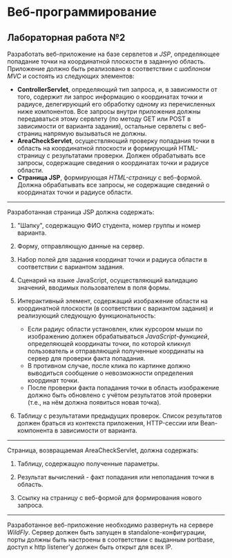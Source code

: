 # Веб-программирование
## Лабораторная работа №2
Разработать веб-приложение на базе сервлетов и *JSP*, определяющее попадание точки на координатной плоскости в заданную область.
Приложение должно быть реализовано в соответствии с *шаблоном MVC* и состоять из следующих элементов:
+	**ControllerServlet**, определяющий тип запроса, и, в зависимости от того, содержит ли запрос информацию о координатах точки и радиусе, делегирующий его обработку одному из перечисленных ниже компонентов. Все запросы внутри приложения должны передаваться этому сервлету (по методу GET или POST в зависимости от варианта задания), остальные сервлеты с веб-страниц напрямую вызываться не должны.
+	**AreaCheckServlet**, осуществляющий проверку попадания точки в область на координатной плоскости и формирующий HTML-страницу с результатами проверки. Должен обрабатывать все запросы, содержащие сведения о координатах точки и радиусе области.
+	**Страница JSP**, формирующая *HTML-страницу* с веб-формой. Должна обрабатывать все запросы, не содержащие сведений о координатах точки и радиусе области.
***
Разработанная страница JSP должна содержать:
1.	"Шапку", содержащую ФИО студента, номер группы и номер варианта.

2.	Форму, отправляющую данные на сервер.

3.	Набор полей для задания координат точки и радиуса области в соответствии с вариантом задания.

4.	Сценарий на языке JavaScript, осуществляющий валидацию значений, вводимых пользователем в поля формы.

5.	Интерактивный элемент, содержащий изображение области на координатной плоскости (в соответствии с вариантом задания) и реализующий следующую функциональность:
     -	Если радиус области установлен, клик курсором мыши по изображению должен обрабатываться *JavaScript-функцией*, определяющей координаты точки, по которой кликнул пользователь и отправляющей полученные координаты на сервер для проверки факта попадания.
     -	В противном случае, после клика по картинке должно выводиться сообщение о невозможности определения координат точки.
     -	После проверки факта попадания точки в область изображение должно быть обновлено с учётом результатов этой проверки (т.е., на нём должна появиться новая точка).
6.	Таблицу с результатами предыдущих проверок. Список результатов должен браться из контекста приложения, HTTP-сессии или Bean-компонента в зависимости от варианта.
***
Страница, возвращаемая AreaCheckServlet, должна содержать:
1.	Таблицу, содержащую полученные параметры.

2.	Результат вычислений - факт попадания или непопадания точки в область.

3.	Ссылку на страницу с веб-формой для формирования нового запроса.
***
Разработанное веб-приложение необходимо развернуть на сервере *WildFly*. Сервер должен быть запущен в standalone-конфигурации, порты должны быть настроены в соответствии с выданным portbase, доступ к http listener'у должен быть открыт для всех IP.
